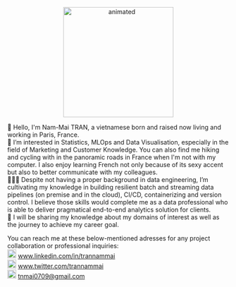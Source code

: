<p align="center">
<img src="https://i0.wp.com/media1.giphy.com/media/3o7TKMt1VVNkHV2PaE/giphy.gif" width="250" height="250" alt="animated"/>
</p>

👋 Hello, I'm Nam-Mai TRAN, a vietnamese born and raised now living and working in Paris, France. <br>
👀 I’m interested in Statistics, MLOps and Data Visualisation, especially in the field of Marketing and Customer Knowledge. You can also find me hiking and cycling with in the panoramic roads in France when I'm not with my computer. I also enjoy learning French not only because of its sexy accent but also to better communicate with my colleagues. <br>
👩🏽‍💻 Despite not having a proper background in data engineering, I’m cultivating my knowledge in building resilient batch and streaming data pipelines (on premise and in the cloud), CI/CD, containerizing and version control. I believe those skills would complete me as a data professional who is able to deliver pragmatical end-to-end analytics solution for clients. <br>
🦾 I will be sharing my knowledge about my domains of interest as well as the journey to achieve my career goal. <br>

You can reach me at these below-mentioned adresses for any project collaboration or professional inquiries: <br>
<img src="https://img.icons8.com/fluency/48/000000/linkedin.png" width="20" height="20"/> www.linkedin.com/in/trannammai  <br>
<img src="https://img.icons8.com/color/48/000000/twitter--v1.png" width="20" height="20"/> www.twitter.com/trannammai <br>
<img src="https://img.icons8.com/color/48/000000/new-post.png" width="20" height="20"/> tnmai0709@gmail.com <br>

<!---
trannammai/trannammai is a ✨ special ✨ repository because its `README.md` (this file) appears on your GitHub profile.
You can click the Preview link to take a look at your changes.
--->
